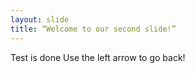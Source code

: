 ```yaml
--- 
layout: slide 
title: “Welcome to our second slide!” 
--- 
```

Test is done 
Use the left arrow to go back! 
